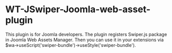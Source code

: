 # WT-JSwiper-Joomla-web-asset-plugin
This plugin is for Joomla developers. The plugin registers Swiper.js package in Joomla Web Assets Manager. Then you can use it in your extensions via $wa->useScript('swiper-bundle')->useStyle('swiper-bundle').
